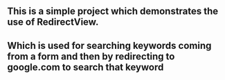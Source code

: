 ## This is a simple project which demonstrates the use of RedirectView.

## Which is used for searching keywords coming from a form and then by redirecting to google.com to search that keyword
